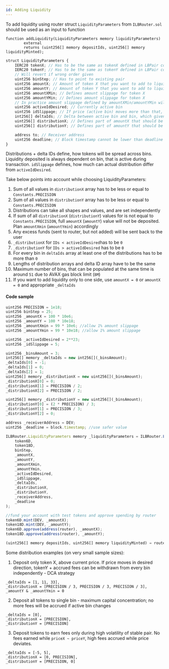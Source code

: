 ```yaml
---
id: Adding Liquidity
---
```


To add liquidity using router struct `LiquidityParameters` from `ILBRouter.sol` should be used as an input to function

```
function addLiquidity(LiquidityParameters memory liquidityParameters)
        external
        returns (uint256[] memory depositIds, uint256[] memory liquidityMinted);
```

```js
struct LiquidityParameters {
    IERC20 tokenX; // Has to be the same as tokenX defined in LBPair contract
    IERC20 tokenY; // Has to be the same as tokenY defined in LBPair contract
    // Will revert if wrong order given
    uint256 binStep; // Has to point to existing pair
    uint256 amountX; // Amount of token X that you want to add to liquidity
    uint256 amountY; // Amount of token Y that you want to add to liquidity
    uint256 amountXMin; // Defines amount slippage for token X
    uint256 amountYMin; // Defines amount slippage for token X
    // In practice amount slippage defined by amountXMin/amountYMin will never be significant if distributions are set properly
    uint256 activeIdDesired; // Currently active bin
    uint256 idSlippage; // If price (active bin) moves more than that, transaction will revert
    int256[] deltaIds; // Delta between active bin and bin, which given distribution is added to
    uint256[] distributionX; // Defines part of amountX that should be added to bin (activeIdDesired[i] + deltaIds[i])
    uint256[] distributionY; // Defines part of amountY that should be added to bin (activeIdDesired[i] + deltaIds[i])

    address to; // Receiver address
    uint256 deadline; // Block timestamp cannot be lower than deadline
}
```

Distributions + delta IDs define, how tokens will be spread across bins.
Liquidity deposited is always dependent on bin, that is active during transaction. `idSlippage` defines, how much can actual distribution differ from `activeIdDesired`.

Take below points into account while choosing LiquidityParameters:
1. Sum of all values in `distributionX` array has to be less or equal to `Constants.PRECISION`
2. Sum of all values in `distributionY` array has to be less or equal to `Constants.PRECISION`
3. Distributions can take all shapes and values, and are set independently
4. If sum of all `distributionX` (`distributionY`) values for is not equal to `Constants.PRECISION`, full `amountX` (`amountY`) value will not be deposited. Plan `amountXmin` (`amountYmin`) accordingly
5. Any excess funds (sent to router, but not added) will be sent back to the user
6. `_distributionX` for `IDs < activeIdDesired`has to be `0`
7. `_distributionY` for `IDs > activeIdDesired` has to be `0`
8. For every bin in `deltaIds` array at least one of the distributions has to be more than `0`
9. Lengths of distribution arrays and delta ID array have to be the same
10. Maximum number of bins, that can be populated at the same time is around `51` due to AVAX gas block limit (`8M`) 
11. If you want to add liquidity only to one side, use `amountX = 0` or `amountX = 0` and appropriate `_deltaIds`

#### Code sample

```js
uint256 PRECISION = 1e18;
uint256 binStep = 25; 
uint256 _amountX = 100 * 10e6; 
uint256 _amountY = 100 * 10e18;
uint256 _amountXmin = 99 * 10e6; //allow 1% amount slippage
uint256 _amountYmin = 99 * 10e18; //allow 1% amount slippage

uint256 _activeIdDesired = 2**23; 
uint256 _idSlippage = 5; 

uint256 _binsAmount = 3;
int256[] memory _deltaIds = new int256[](_binsAmount);
_deltaIds[0] = -1;
_deltaIds[1] = 0;
_deltaIds[2] = 1;
uint256[] memory _distributionX = new uint256[](_binsAmount);
_distributionX[0] = 0;
_distributionX[1] = PRECISION / 2;
_distributionX[2] = PRECISION / 2;

uint256[] memory _distributionY = new uint256[](_binsAmount);
_distributionY[0] = (2 * PRECISION) / 3;
_distributionY[1] = PRECISION / 3;
_distributionY[2] = 0;

address _receiverAddress = DEV;
uint256 _deadline = block.timestamp; //use safer value

ILBRouter.LiquidityParameters memory _liquidityParameters = ILBRouter.LiquidityParameters(
    token6D,
    token18D,
    binStep,
    _amountX,
    _amountY,
    _amountXmin,
    _amountYmin,
    _activeIdDesired,
    _idSlippage,
    _deltaIds,
    _distributionX,
    _distributionY,
    _receiverAddress,
    _deadline
);

//fund your account with test tokens and approve spending by router
token6D.mint(DEV, _amountX);
token18D.mint(DEV, _amountY);
token6D.approve(address(router), _amountX);
token18D.approve(address(router), _amountY);

(uint256[] memory depositIds, uint256[] memory liquidityMinted) = router.addLiquidity(_liquidityParameters);
```


Some distribution examples (on very small sample sizes):
1. Deposit only token X, above current price. If price moves in desired direction, tokenY + accrued fees can be withdrawn from every bin independently - DCA strategy
```
_deltaIds = [1, 11, 33],  
_distributionX = [PRECISION / 3, PRECISION / 3, PRECISION / 3], 
_amountY & _amountYmin = 0
```

2. Deposit all tokens to single bin - maximum capital concentration; no more fees will be accrued if active bin changes
```
_deltaIds = [0], 
_distributionX = [PRECISION],
_distributionY = [PRECISION]
```

3. Deposit tokens to earn fees only during high volatility of stable pair. No fees earned while `priceX ~ priceY`, high fees accrued while price deviates.
```
_deltaIds = [-5, 5],  
_distributionX = [0, PRECISION], 
_distributionY = [PRECISION, 0]
```

